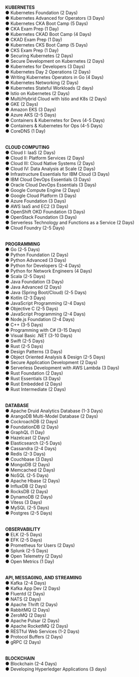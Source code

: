 **KUBERNETES** <br>
● Kubernetes Foundation (2 Days) <br>
● Kubernetes Advanced for Operators (3 Days) <br>
● Kubernetes CKA Boot Camp (5 Days) <br>
● CKA Exam Prep (1 Day) <br>
● Kubernetes CKAD Boot Camp (4 Days) <br>
● CKAD Exam Prep (1 Day) <br>
● Kubernetes CKS Boot Camp (5 Days) <br>
● CKS Exam Prep (1 Day) <br>
● Securing Kubernetes (2 Days) <br>
● Secure Development on Kubernetes (2 Days) <br>
● Kubernetes for Developers (3 Days) <br>
● Kubernetes Day 2 Operations (2 Days) <br>
● Writing Kubernetes Operators in Go (4 Days) <br>
● Kubernetes Networking (2 Days) <br>
● Kubernetes Stateful Workloads (2 days) <br>
● Istio on Kubernetes (2 Days) <br>
● Multi/Hybrid Cloud with Istio and K8s (2 Days) <br>
● GKE (2 Days) <br>
● Amazon EKS (3 Days) <br>
● Azure AKS (2-5 Days) <br>
● Containers & Kubernetes for Devs (4-5 Days) <br>
● Containers & Kubernetes for Ops (4-5 Days) <br>
● CoreDNS (1 Day) <br>
<br>
<br>
**CLOUD COMPUTING** <br>
● Cloud I: IaaS (2 Days) <br>
● Cloud II: Platform Services (2 Days) <br>
● Cloud III: Cloud Native Systems (2 Days) <br>
● Cloud IV: Data Analysis at Scale (2 Days) <br>
● Infrastructure Essentials for IBM Cloud (3 Days) <br>
● IBM Cloud DevOps Essentials (3 Days) <br>
● Oracle Cloud DevOps Essentials (3 Days) <br>
● Google Compute Engine (2 Days) <br>
● Google Cloud Platform (3 Days) <br>
● Azure Foundation (3 Days) <br>
● AWS IaaS and EC2 (3 Days) <br>
● OpenShift OKD Foundation (3 Days) <br>
● OpenStack Foundation (3 Days) <br>
● Serverless Technology and Functions as a Service (2 Days) <br>
● Cloud Foundry (2-5 Days) <br>
<br>
<br>
**PROGRAMMING** <br>
● Go (2-5 Days) <br>
● Python Foundation (2 Days) <br>
● Python Advanced (3 Days) <br>
● Python for Developers (2-4 Days) <br>
● Python for Network Engineers (4 Days) <br>
● Scala (2-5 Days) <br>
● Java Foundation (3 Days) <br>
● Java Advanced (2 Days) <br>
● Java (Spring Boot/Cloud) (2-5 Days) <br>
● Kotlin (2-3 Days) <br>
● JavaScript Programming (2-4 Days) <br>
● Objective C (2-5 Days) <br>
● JavaScript Programming (2-4 Days) <br>
● Node.js Foundation (2-4 Days) <br>
● C++ (3-5 Days) <br>
● Programming with C# (3-15 Days) <br>
● Visual Basic .NET (3-10 Days) <br>
● Swift (2-5 Days) <br>
● Rust (2-5 Days) <br>
● Design Patterns (3 Days) <br>
● Object Oriented Analysis & Design (2-5 Days) <br>
● Secure Application Development (2 Days) <br>
● Serverless Development with AWS Lambda (3 Days) <br>
● Rust Foundation (2 Days) <br>
● Rust Essentials (3 Days) <br>
● Rust Embedded (2 Days) <br>
● Rust Intermediate (2 Days) <br>
<br>
<br>
**DATABASE** <br>
● Apache Druid Analytics Database (1-3 Days) <br>
● ArangoDB Multi-Model Database (2 Days) <br>
● CockroachDB (2 Days) <br>
● FoundationDB (2 Days) <br>
● GraphQL (1 Day) <br>
● Hazelcast (2 Days) <br>
● Elasticsearch (2-5 Days) <br>
● Cassandra (2-4 Days) <br>
● Redis (2-3 Days) <br>
● Couchbase (3 Days) <br>
● MongoDB (2 Days) <br>
● Memcached (2 Days) <br>
● NoSQL (2-5 Days) <br>
● Apache Hbase (2 Days) <br>
● InfluxDB (2 Days) <br>
● RocksDB (2 Days) <br>
● DynamoDB (2 Days) <br>
● Vitess (3 Days) <br>
● MySQL (2-5 Days) <br>
● Postgres (2-5 Days) <br><br>
<br>
**OBSERVABILITY** <br>
● ELK (2-5 Days) <br>
● EFK (2-5 Days) <br>
● Prometheus for Users (2 Days) <br>
● Splunk (2-5 Days) <br>
● Open Telemetry (2 Days) <br>
● Open Metrics (1 Day) <br>
<br>
<br>
**API, MESSAGING, AND STREAMING** <br>
● Kafka (2-4 Days) <br>
● Kafka App Dev (2 Days) <br>
● Fluentd (2 Days) <br>
● NATS (2 Days) <br>
● Apache Thrift (2 Days) <br>
● RabbitMQ (2 Days) <br>
● ZeroMQ (2 Days) <br>
● Apache Pulsar (2 Days) <br>
● Apache RocketMQ (2 Days) <br>
● RESTful Web Services (1-2 Days) <br>
● Protocol Buffers (2 Days) <br>
● gRPC (2 Days) <br>
<br>
<br>
**BLOCKCHAIN** <br>
● Blockchain (2-4 Days) <br>
● Developing Hyperledger Applications (3 days) <br>

